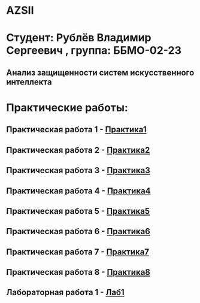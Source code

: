 # AZSII

# Студент: Рублёв Владимир Сергеевич , группа: ББМО-02-23

## Анализ защищенности систем искусственного интеллекта

# Практические работы:

## Практическая работа 1 - [Практика1](https://github.com/vladimirrublev/AZSII-1-/blob/main/README.md)
## Практическая работа 2 - [Практика2](https://github.com/vladimirrublev/AZSII-2/tree/main?tab=readme-ov-file)
## Практическая работа 3 - [Практика3](https://github.com/vladimirrublev/AZSII-3/blob/main/README.md)
## Практическая работа 4 - [Практика4](https://github.com/vladimirrublev/AZSII-4/blob/main/README.md)
## Практическая работа 5 - [Практика5]()
## Практическая работа 6 - [Практика6]()
## Практическая работа 7 - [Практика7]()
## Практическая работа 8 - [Практика8]()

## Лабораторная работа 1 - [Лаб1]()
